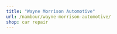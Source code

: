 ```yaml
---
title: "Wayne Morrison Automotive"
url: /nambour/wayne-morrison-automotive/
shop: car repair
---
```

